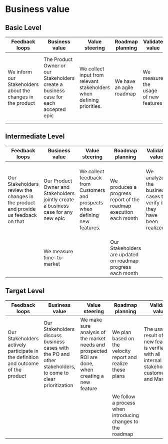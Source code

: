 Business value
=============================

Basic Level
-------------

|Feedback loops          |Business value        |Value steering        |Roadmap planning      |Validate value        |Stakeholder Happiness |
|------------------------|----------------------|----------------------|----------------------|----------------------|----------------------|
|We inform our Stakeholders about the changes in the product|The Product Owner or our Stakeholders create a business case for each accepted epic|We collect input from relevant stakeholders when defining priorities.|We have an agile roadmap|We measure the usage of new features|Our Stakeholders understand the backlog we proactively explain it. We measure this on a monthly basis.|



Intermediate Level
-------------

|Feedback loops          |Business value        |Value steering        |Roadmap planning      |Validate value        |Stakeholder Happiness |
|------------------------|----------------------|----------------------|----------------------|----------------------|----------------------|
|Our Stakeholders review the changes in the product and provide us feedback on that|Our Product Owner and Stakeholders jointly create a business case for any new epic|We collect feedback from Customers and prospects when defining new features.|We produces a progress report of the roadmap execution each month|We analyze the business cases to verify if they have been realized|Our Stakeholders feel they have an important role in the Backlog prioritization. We measure this on a monthly basis.|
| |We measure time-to-market| |Our Stakeholders are updated on roadmap progress each month| | |


Target Level
-------------

|Feedback loops          |Business value        |Value steering        |Roadmap planning      |Validate value        |Stakeholder Happiness |
|------------------------|----------------------|----------------------|----------------------|----------------------|----------------------|
|Our Stakeholders actively participate in the definition and outcome of the product|Our Stakeholders discuss business cases with the PO and other stakeholders, to come to clear prioritization|We make sure analysis of the market needs and prospected ROI are done, when creating a new feature|We plan based on the velocity report and realize these plans|The usage result of the new features is verified with all internal stakeholders, customers and Market|Our Stakeholder are satisfied with the features delivered by our team. We measure this on a monthly basis.|
| | | |We follow a process when introducing changes to the roadmap| |We have a Stakeholder radar in place, and published.|


